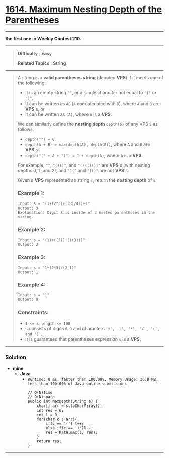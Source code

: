 # [1614. Maximum Nesting Depth of the Parentheses](https://leetcode.com/problems/maximum-nesting-depth-of-the-parentheses/)

---

**the first one in Weekly Contest 210.**

---

> **Difficulty** : **Easy**
>
> **Related Topics** : **String**

---

> A string is a **valid parentheses string** (denoted **VPS**) if it meets one of the following:
> * It is an empty string `""`, or a single character not equal to `"("` or `")"`,
> * It can be written as `AB` (`A` concatenated with `B`), where `A` and `B` are **VPS**'s, or
> * It can be written as `(A)`, where `A` is a **VPS**.
>
> We can similarly define the **nesting depth** `depth(S)` of any VPS `S` as follows:
> * `depth("") = 0`
> * `depth(A + B) = max(depth(A), depth(B))`, where `A` and `B` are **VPS**'s
> * `depth("(" + A + ")") = 1 + depth(A)`, where `A` is a **VPS**.
>
> For example, `""`, `"()()"`, and `"()(()())"` are **VPS**'s (with nesting depths 0, 1, and 2), and `")("` and `"(()"` are not **VPS**'s.
>
> Given a **VPS** represented as string `s`, return the **nesting depth** of `s`.
>
>
>
> ### Example 1:
> ```
> Input: s = "(1+(2*3)+((8)/4))+1"
> Output: 3
> Explanation: Digit 8 is inside of 3 nested parentheses in the string.
> ```
>
> ### Example 2:
> ```
> Input: s = "(1)+((2))+(((3)))"
> Output: 3
> ```
>
> ### Example 3:
> ```
> Input: s = "1+(2*3)/(2-1)"
> Output: 1
> ```
>
> ### Example 4:
> ```
> Input: s = "1"
> Output: 0
> ```
>
> ### Constraints:
> * `1 <= s.length <= 100`
> * s consists of digits `0-9` and characters `'+', '-', '*', '/', '(', and ')'`.
> * It is guaranteed that parentheses expression `s` is a **VPS**.

---


### Solution
* **mine**
  * **Java**
    * `Runtime: 0 ms, faster than 100.00%, Memory Usage: 36.8 MB, less than 100.00% of Java online submissions`
      ```
      // O(N)time
      // O(N)space
      public int maxDepth(String s) {
          char[] arr = s.toCharArray();
          int res = 0;
          int l = 0;
          for(char c : arr){
              if(c == '(') l++;
              else if(c == ')')l--;
              res = Math.max(l, res);
          }
          return res;
      }
      ```


---


